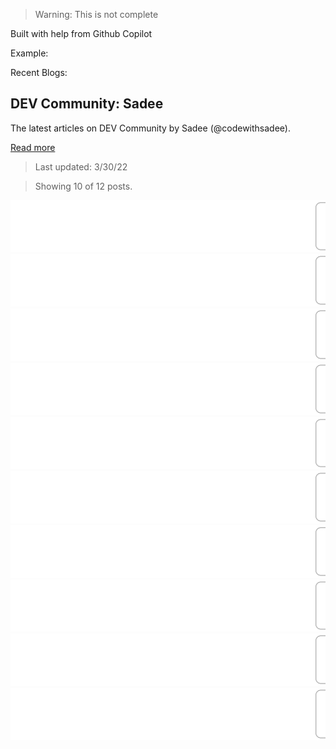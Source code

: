 > Warning: This is not complete

Built with help from Github Copilot

Example:

Recent Blogs:

<!-- blog-post-list:start -->
## DEV Community: Sadee

The latest articles on DEV Community by Sadee (@codewithsadee).

[Read more](https://dev.to/codewithsadee)
> Last updated: 3/30/22

> Showing 10 of 12 posts.

[![Build a Digital marketing agency landing page using HTML CSS JS](https://raw.githubusercontent.com/ErrorGamer2000/github-readme-blog-post-action/main/blog-post-list-output/DEV_Community__Sadee/Build_a_Digital_marketing_agency_landing_page_using_HTML_CSS_JS.svg)](https://dev.to/codewithsadee/build-a-digital-marketing-agency-landing-page-using-html-css-js-5cog)
[![How to build NFT Marketplace website using HTML CSS JS](https://raw.githubusercontent.com/ErrorGamer2000/github-readme-blog-post-action/main/blog-post-list-output/DEV_Community__Sadee/How_to_build_NFT_Marketplace_website_using_HTML_CSS_JS.svg)](https://dev.to/codewithsadee/how-to-build-nft-marketplace-website-using-html-css-js-kh7)
[![How to build Audio stream app landing page using HTML CSS JS](https://raw.githubusercontent.com/ErrorGamer2000/github-readme-blog-post-action/main/blog-post-list-output/DEV_Community__Sadee/How_to_build_Audio_stream_app_landing_page_using_HTML_CSS_JS.svg)](https://dev.to/codewithsadee/how-to-build-audio-stream-app-landing-page-using-html-css-js-1960)
[![How to build personal portfolio using HTML CSS JavaScript](https://raw.githubusercontent.com/ErrorGamer2000/github-readme-blog-post-action/main/blog-post-list-output/DEV_Community__Sadee/How_to_build_personal_portfolio_using_HTML_CSS_JavaScript.svg)](https://dev.to/codewithsadee/how-to-build-personal-portfolio-using-html-css-javascript-37e2)
[![Modern eCommerce website with HTML CSS JS 2022](https://raw.githubusercontent.com/ErrorGamer2000/github-readme-blog-post-action/main/blog-post-list-output/DEV_Community__Sadee/Modern_eCommerce_website_with_HTML_CSS_JS_2022.svg)](https://dev.to/codewithsadee/modern-ecommerce-website-with-html-css-js-2022-142i)
[![Personal Blog Website using HTML CSS JS](https://raw.githubusercontent.com/ErrorGamer2000/github-readme-blog-post-action/main/blog-post-list-output/DEV_Community__Sadee/Personal_Blog_Website_using_HTML_CSS_JS.svg)](https://dev.to/codewithsadee/personal-blog-website-using-html-css-js-2en2)
[![Restaurant Website with HTML CSS JS](https://raw.githubusercontent.com/ErrorGamer2000/github-readme-blog-post-action/main/blog-post-list-output/DEV_Community__Sadee/Restaurant_Website_with_HTML_CSS_JS.svg)](https://dev.to/codewithsadee/restaurant-website-with-html-css-js-3cel)
[![Sunnyside Landing Page using HTML CSS JS](https://raw.githubusercontent.com/ErrorGamer2000/github-readme-blog-post-action/main/blog-post-list-output/DEV_Community__Sadee/Sunnyside_Landing_Page_using_HTML_CSS_JS.svg)](https://dev.to/codewithsadee/sunnyside-landing-page-using-html-css-js-26aa)
[![Animated Education Website with HTML CSS JS](https://raw.githubusercontent.com/ErrorGamer2000/github-readme-blog-post-action/main/blog-post-list-output/DEV_Community__Sadee/Animated_Education_Website_with_HTML_CSS_JS.svg)](https://dev.to/codewithsadee/animated-education-website-with-html-css-js-3d8h)
[![How to Create Bank Landing Page HTML CSS JavaScript](https://raw.githubusercontent.com/ErrorGamer2000/github-readme-blog-post-action/main/blog-post-list-output/DEV_Community__Sadee/How_to_Create_Bank_Landing_Page_HTML_CSS_JavaScript.svg)](https://dev.to/codewithsadee/how-to-create-bank-landing-page-html-css-javascript-44n5)


<!-- blog-post-list:end -->
